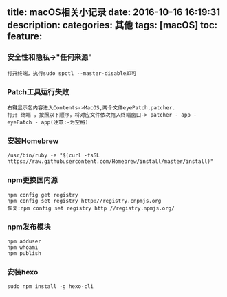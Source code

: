 title: macOS相关小记录
date: 2016-10-16 16:19:31
description: 
categories: 其他
tags: [macOS]
toc: 
feature: 
---
### 安全性和隐私->"任何来源"
```
打开终端，执行sudo spctl --master-disable即可
```
### Patch工具运行失败
```
右键显示包内容进入Contents->MacOS,两个文件eyePatch,patcher.
打开 终端 ，按照以下顺序，将对应文件依次拖入终端窗口-> patcher - app - eyePatch - app(注意:-为空格)
```
### 安装Homebrew
```
/usr/bin/ruby -e "$(curl -fsSL https://raw.githubusercontent.com/Homebrew/install/master/install)"
```
### npm更换国内源
```
npm config get registry
npm config set registry http://registry.cnpmjs.org
恢复:npm config set registry http //registry.npmjs.org/
```
### npm发布模块
```
npm adduser
npm whoami
npm publish
```
### 安装hexo
```
sudo npm install -g hexo-cli
```